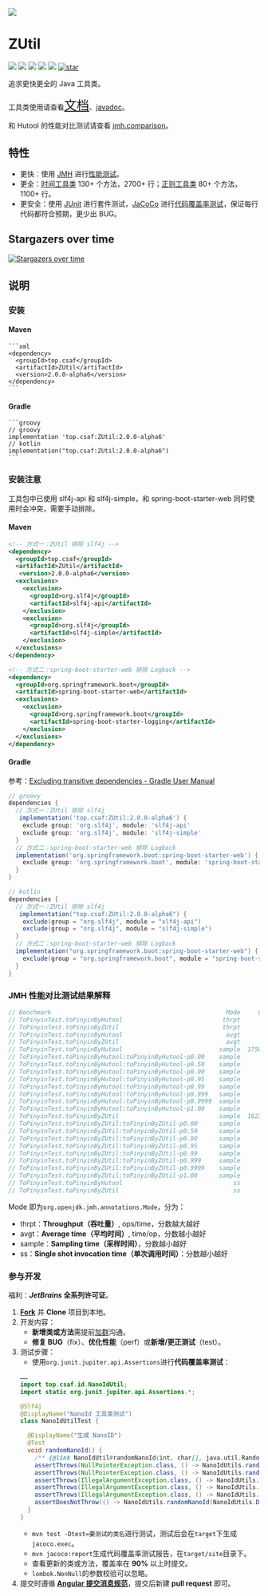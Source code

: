![](https://socialify.git.ci/duanluan/ZUtil/image?description=1&font=Bitter&forks=1&issues=1&language=1&logo=https%3A%2F%2Fduanluan.github.io%2FZUtil%2Fimg%2Flogo.png&name=1&owner=1&pattern=Floating%20Cogs&pulls=1&stargazers=1&theme=Light)

# ZUtil

[![](https://img.shields.io/maven-central/v/top.csaf/ZUtil?style=flat-square)](https://central.sonatype.com/artifact/top.csaf/zutil-all)
[![](https://img.shields.io/hexpm/l/plug?style=flat-square)](./LICENSE)
[![](https://img.shields.io/badge/JDK-8%2B-orange?style=flat-square)]()
[![](https://img.shields.io/badge/273743748-加%20Q%20群-388adc.svg?style=flat-square)](https://jq.qq.com/?_wv=1027&k=pYzF0R18)
[![](https://img.shields.io/github/stars/duanluan/ZUtil?style=social)](https://github.com/duanluan/ZUtil)
[![star](https://gitee.com/duanluan/ZUtil/badge/star.svg?theme=white)](https://gitee.com/duanluan/ZUtil)

追求更快更全的 Java 工具类。

工具类使用请查看<a href='https://duanluan.github.io/ZUtil' target='_blank' style='font-size:25px'>文档</a>、[javadoc](https://apidoc.gitee.com/duanluan/ZUtil)。

和 Hutool 的性能对比测试请查看 [jmh.comparison](zutil-all/src/test/java/top/csaf/jmh/comparison)。

## 特性

* 更快：使用 [JMH](https://openjdk.org/projects/code-tools/jmh/) 进行[性能测试](https://github.com/duanluan/ZUtil/tree/main/zutil-all/src/test/java/top/csaf/jmh)。
* 更全：[时间工具类](https://github.com/duanluan/ZUtil/blob/main/zutil-date/src/main/java/top/csaf/date/DateUtil.java) 130+ 个方法，2700+ 行；[正则工具类](https://github.com/duanluan/ZUtil/blob/main/zutil-regex/src/main/java/top/csaf/regex/RegExUtil.java) 80+ 个方法，1100+ 行。
* 更安全：使用 [JUnit](https://junit.org/junit5) 进行套件测试，[JaCoCo](https://www.jacoco.org/jacoco/index.html) 进行[代码覆盖率测试](https://github.com/duanluan/ZUtil/tree/main/zutil-all/src/test/java/top/csaf/junit)，保证每行代码都符合预期，更少出 BUG。

## Stargazers over time

[![Stargazers over time](https://starchart.cc/duanluan/ZUtil.svg)](https://starchart.cc/duanluan/ZUtil)

## 说明

### 安装

#### Maven

    ```xml
    <dependency>
      <groupId>top.csaf</groupId>
      <artifactId>ZUtil</artifactId>
      <version>2.0.0-alpha6</version>
    </dependency>
    ```

#### Gradle

    ```groovy
    // groovy
    implementation 'top.csaf:ZUtil:2.0.0-alpha6'
    // kotlin
    implementation("top.csaf:ZUtil:2.0.0-alpha6")
    ```

### 安装注意

工具包中已使用 slf4j-api 和 slf4j-simple，和 spring-boot-starter-web 同时使用时会冲突，需要手动排除。

#### Maven

```xml
<!-- 方式一：ZUtil 排除 slf4j -->
<dependency>
  <groupId>top.csaf</groupId>
  <artifactId>ZUtil</artifactId>
   <version>2.0.0-alpha6</version>
  <exclusions>
    <exclusion>
      <groupId>org.slf4j</groupId>
      <artifactId>slf4j-api</artifactId>
    </exclusion>
    <exclusion>
      <groupId>org.slf4j</groupId>
      <artifactId>slf4j-simple</artifactId>
    </exclusion>
  </exclusions>
</dependency>

<!-- 方式二：spring-boot-starter-web 排除 Logback -->
<dependency>
  <groupId>org.springframework.boot</groupId>
  <artifactId>spring-boot-starter-web</artifactId>
  <exclusions>
    <exclusion>
      <groupId>org.springframework.boot</groupId>
      <artifactId>spring-boot-starter-logging</artifactId>
    </exclusion>
  </exclusions>
</dependency>
```

#### Gradle

参考：[Excluding transitive dependencies - Gradle User Manual](https://docs.gradle.org/current/userguide/dependency_downgrade_and_exclude.html#sec:excluding-transitive-deps)

```groovy
// groovy
dependencies {
  // 方式一：ZUtil 排除 slf4j
   implementation('top.csaf:ZUtil:2.0.0-alpha6') {
    exclude group: 'org.slf4j', module: 'slf4j-api'
    exclude group: 'org.slf4j', module: 'slf4j-simple'
  }
  // 方式二：spring-boot-starter-web 排除 Logback
  implementation('org.springframework.boot:spring-boot-starter-web') {
    exclude group: 'org.springframework.boot', module: 'spring-boot-starter-logging'
  }
}

// kotlin
dependencies {
  // 方式一：ZUtil 排除 slf4j
   implementation("top.csaf:ZUtil:2.0.0-alpha6") {
    exclude(group = "org.slf4j", module = "slf4j-api")
    exclude(group = "org.slf4j", module = "slf4j-simple")
  }
  // 方式二：spring-boot-starter-web 排除 Logback
  implementation("org.springframework.boot:spring-boot-starter-web") {
    exclude(group = "org.springframework.boot", module = "spring-boot-starter-logging")
  }
}
```

### JMH 性能对比测试结果解释

```java
// Benchmark                                                 Mode     Cnt    Score    Error   Units
// ToPinyinTest.toPinyinByHutool                            thrpt       5    2.880 ±  0.160  ops/us
// ToPinyinTest.toPinyinByZUtil                             thrpt       5    4.577 ±  0.133  ops/us
// ToPinyinTest.toPinyinByHutool                             avgt       5    0.356 ±  0.012   us/op
// ToPinyinTest.toPinyinByZUtil                              avgt       5    0.216 ±  0.006   us/op
// ToPinyinTest.toPinyinByHutool                           sample  175058    0.435 ±  0.008   us/op
// ToPinyinTest.toPinyinByHutool:toPinyinByHutool·p0.00    sample            0.300            us/op
// ToPinyinTest.toPinyinByHutool:toPinyinByHutool·p0.50    sample            0.400            us/op
// ToPinyinTest.toPinyinByHutool:toPinyinByHutool·p0.90    sample            0.500            us/op
// ToPinyinTest.toPinyinByHutool:toPinyinByHutool·p0.95    sample            0.500            us/op
// ToPinyinTest.toPinyinByHutool:toPinyinByHutool·p0.99    sample            0.900            us/op
// ToPinyinTest.toPinyinByHutool:toPinyinByHutool·p0.999   sample            1.600            us/op
// ToPinyinTest.toPinyinByHutool:toPinyinByHutool·p0.9999  sample           40.900            us/op
// ToPinyinTest.toPinyinByHutool:toPinyinByHutool·p1.00    sample          277.504            us/op
// ToPinyinTest.toPinyinByZUtil                            sample  162384    0.393 ±  0.008   us/op
// ToPinyinTest.toPinyinByZUtil:toPinyinByZUtil·p0.00      sample            0.200            us/op
// ToPinyinTest.toPinyinByZUtil:toPinyinByZUtil·p0.50      sample            0.300            us/op
// ToPinyinTest.toPinyinByZUtil:toPinyinByZUtil·p0.90      sample            0.500            us/op
// ToPinyinTest.toPinyinByZUtil:toPinyinByZUtil·p0.95      sample            0.600            us/op
// ToPinyinTest.toPinyinByZUtil:toPinyinByZUtil·p0.99      sample            1.000            us/op
// ToPinyinTest.toPinyinByZUtil:toPinyinByZUtil·p0.999     sample            2.500            us/op
// ToPinyinTest.toPinyinByZUtil:toPinyinByZUtil·p0.9999    sample           45.425            us/op
// ToPinyinTest.toPinyinByZUtil:toPinyinByZUtil·p1.00      sample          170.496            us/op
// ToPinyinTest.toPinyinByHutool                               ss       5   30.880 ± 37.754   us/op
// ToPinyinTest.toPinyinByZUtil                                ss       5   23.060 ± 16.885   us/op
```

Mode 即为`org.openjdk.jmh.annotations.Mode`，分为：
* thrpt：**Throughput（吞吐量）**, ops/time，分数越大越好
* avgt：**Average time（平均时间）**, time/op，分数越小越好
* sample：**Sampling time（采样时间）**，分数越小越好
* ss：**Single shot invocation time（单次调用时间）**：分数越小越好

### 参与开发

福利：***JetBrains* 全系列许可证**。

1. **[Fork](https://github.com/duanluan/ZUtil/fork)** 并 **Clone** 项目到本地。
2. 开发内容：
   * **新增类或方法**需提前[加群](https://jq.qq.com/?_wv=1027&k=pYzF0R18)沟通。
   * **修复 BUG**（fix）、**优化性能**（perf）或**新增/更正测试**（test）。
3. 测试步骤：
   * 使用`org.junit.jupiter.api.Assertions`进行**代码覆盖率测试**：
    ```java
    ……
    import top.csaf.id.NanoIdUtil;
    import static org.junit.jupiter.api.Assertions.*;
    
    @Slf4j
    @DisplayName("NanoId 工具类测试")
    class NanoIdUtilTest {
    
      @DisplayName("生成 NanoID")
      @Test
      void randomNanoId() {
        /** {@link NanoIdUtil#randomNanoId(int, char[], java.util.Random) } */
        assertThrows(NullPointerException.class, () -> NanoIdUtils.randomNanoId(0, (char[]) null, NanoIdUtils.DEFAULT_ID_GENERATOR));
        assertThrows(NullPointerException.class, () -> NanoIdUtils.randomNanoId(0, new char[0], null));
        assertThrows(IllegalArgumentException.class, () -> NanoIdUtils.randomNanoId(0, new char[0], NanoIdUtils.DEFAULT_ID_GENERATOR));
        assertThrows(IllegalArgumentException.class, () -> NanoIdUtils.randomNanoId(1, new char[0], NanoIdUtils.DEFAULT_ID_GENERATOR));
        assertThrows(IllegalArgumentException.class, () -> NanoIdUtils.randomNanoId(1, new char[256], NanoIdUtils.DEFAULT_ID_GENERATOR));
        assertDoesNotThrow(() -> NanoIdUtils.randomNanoId(NanoIdUtils.DEFAULT_SIZE, NanoIdUtils.DEFAULT_ALPHABET, NanoIdUtils.DEFAULT_ID_GENERATOR));
      }
    }
    ```
   * `mvn test -Dtest=要测试的类名`进行测试，测试后会在`target`下生成`jacoco.exec`。
   * `mvn jacoco:report`生成代码覆盖率测试报告，在`target/site`目录下。
   * 查看更新的类或方法，覆盖率在 **90%** 以上时提交。
   * `lombok.NonNull`的参数校验可以忽略。
4. 提交时遵循 **[Angular 提交消息规范](https://github.com/angular/angular/blob/22b96b9/CONTRIBUTING.md#-commit-message-guidelines)**，提交后新建 **pull request** 即可。
